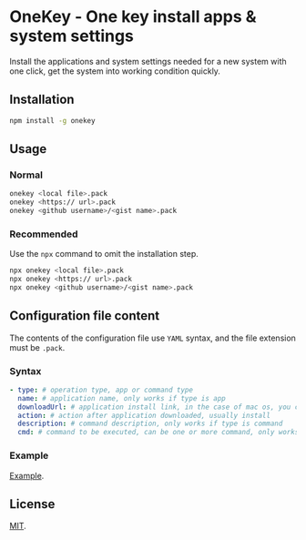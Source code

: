 # OneKey - One key install apps & system settings

Install the applications and system settings needed for a new system with one click, get the system into working condition quickly.

## Installation

```bash
npm install -g onekey
```

## Usage

### Normal

```bash
onekey <local file>.pack
onekey <https:// url>.pack
onekey <github username>/<gist name>.pack
```

### Recommended

Use the `npx` command to omit the installation step.

```bash
npx onekey <local file>.pack
npx onekey <https:// url>.pack
npx onekey <github username>/<gist name>.pack
```

## Configuration file content

The contents of the configuration file use `YAML` syntax, and the file extension must be `.pack`.

### Syntax

```yml
- type: # operation type, app or command type
  name: # application name, only works if type is app
  downloadUrl: # application install link, in the case of mac os, you can also specify the link for the intel and arm versions separately
  action: # action after application downloaded, usually install
  description: # command description, only works if type is command
  cmd: # command to be executed, can be one or more command, only works if type is command
```

### Example

[Example](examples/apps.pack).

## License

[MIT](LICENSE).
